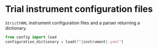 # Trial instrument configuration files

`StrictYAML` instrument configuration files and a parser returning a dictionary.

```python
from config import load
configuration_dictionary = load(f"{instrument}.yaml")
```
